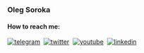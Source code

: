 ### Oleg Soroka[]()

#### How to reach me:[]()

[![telegram](https://img.shields.io/badge/oleg40a-gray?style=plastic&logo=telegram)](https://t.me/oleg40a) 
[![twitter](https://img.shields.io/badge/oleg40a-gray?style=plastic&logo=twitter)](https://twitter.com/oleg40a) 
[![youtube](https://img.shields.io/badge/olegsoroka-gray?style=plastic&logo=youtube)](https://www.youtube.com/playlist?list=PL4vA46bkT2dJSWqHJEWIo3BbXaZERH7cn) 
[![linkedin](https://img.shields.io/badge/olegsoroka-gray?style=plastic&logo=linkedin)](https://www.linkedin.com/in/olegsoroka/)

<!--
**40a/40a** is a ✨ _special_ ✨ repository because its `README.md` (this file) appears on your GitHub profile.

Here are some ideas to get you started:

- 🔭 I’m currently working on ...
- 🌱 I’m currently learning ...
- 👯 I’m looking to collaborate on ...
- 🤔 I’m looking for help with ...
- 💬 Ask me about ...
- 📫 How to reach me: ...
- 😄 Pronouns: ...
- ⚡ Fun fact: ...
-->
